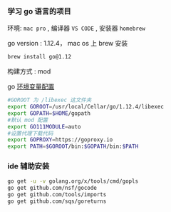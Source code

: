 ### 学习 go 语言的项目

环境: `mac pro` , 编译器 `VS CODE` , 安装器 `homebrew`

go version : 1.12.4，
mac os 上 brew 安装
```bash
brew install go@1.12
```

构建方式 : mod

go [环境变量配置](config/bash_profile.md)

```bash
#GOROOT 为 /libexec 这文件夹
export GOROOT=/usr/local/Cellar/go/1.12.4/libexec
export GOPATH=$HOME/gopath
#默认 mod 配置
export GO111MODULE=auto
#设置代理下载代码
export GOPROXY=https://goproxy.io
export PATH=$GOROOT/bin:$GOPATH/bin:$PATH
```

### ide 辅助安装

```bash
go get -u -v golang.org/x/tools/cmd/gopls
go get github.com/nsf/gocode
go get github.com/tools/imports
go get github.com/sqs/goreturns
```
